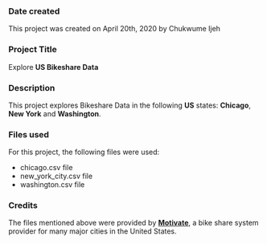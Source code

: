 ### Date created
This project was created on April 20th, 2020 by Chukwume Ijeh

### Project Title
Explore **US Bikeshare Data**

### Description
This project explores Bikeshare Data in the following **US** states: **Chicago**, **New York** and **Washington**.

### Files used
For this project, the following files were used:
* chicago.csv file
* new_york_city.csv file
* washington.csv file

### Credits
The files mentioned above were provided by [**Motivate**](https://www.motivateco.com/), a bike share system provider for many major cities in the United States.
